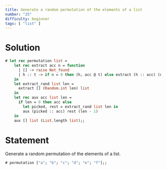 ```yaml
---
title: Generate a random permutation of the elements of a list
number: "25"
difficulty: beginner
tags: [ "list" ]
---
```


# Solution

```ocaml
# let rec permutation list =
    let rec extract acc n = function
      | [] -> raise Not_found
      | h :: t -> if n = 0 then (h, acc @ t) else extract (h :: acc) (n - 1) t
    in
    let extract_rand list len =
      extract [] (Random.int len) list
    in
    let rec aux acc list len =
      if len = 0 then acc else
        let picked, rest = extract_rand list len in
        aux (picked :: acc) rest (len - 1)
    in
    aux [] list (List.length list);;
```

# Statement

Generate a random permutation of the elements of a list.

```ocaml
# permutation ["a"; "b"; "c"; "d"; "e"; "f"];;
```
